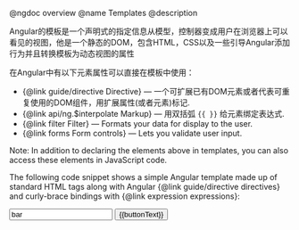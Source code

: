 @ngdoc overview@name Templates@descriptionAngular的模板是一个声明式的指定信息从模型，控制器变成用户在浏览器上可以看见的视图，他是一个静态的DOM，包含HTML，CSS以及一些引导Angular添加行为并且转换模板为动态视图的属性在Angular中有以下元素属性可以直接在模板中使用：* {@link guide/directive Directive} — 一个可扩展已有DOM元素或者代表可重复使用的DOM组件，用扩展属性(或者元素)标记.* {@link api/ng.$interpolate Markup} — 用双括弧 `{{ }}` 给元素绑定表达式.* {@link filter Filter} — Formats your data for display to the user.* {@link forms Form controls} — Lets you validate user input.Note:  In addition to declaring the elements above in templates, you can also access these elementsin JavaScript code.The following code snippet shows a simple Angular template made up of standard HTML tags along withAngular {@link guide/directive directives} and curly-brace bindingswith {@link expression expressions}:<prev><html ng-app> <!-- Body tag augmented with ngController directive  --> <body ng-controller="MyController">   <input ng-model="foo" value="bar">   <!-- Button tag with ng-click directive, and          string expression 'buttonText'          wrapped in "{{ }}" markup -->   <button ng-click="changeFoo()">{{buttonText}}</button>   <script src="angular.js"> </body></html></prev>In a simple single-page app, the template consists of HTML, CSS, and angular directives containedin just one HTML file (usually `index.html`). In a more complex app, you can display multiple viewswithin one main page using "partials", which are segments of template located in separate HTMLfiles.  You "include" the partials in the main page using the {@link api/ngRoute.$route$route} service in conjunction with the {@link api/ngRoute.directive:ngView ngView} directive. Anexample of this technique is shown in the {@link tutorial/ angular tutorial}, in steps seven andeight.## Related Topics* {@link filter Angular Filters}* {@link forms Angular Forms}## Related API* {@link api/index API Reference}